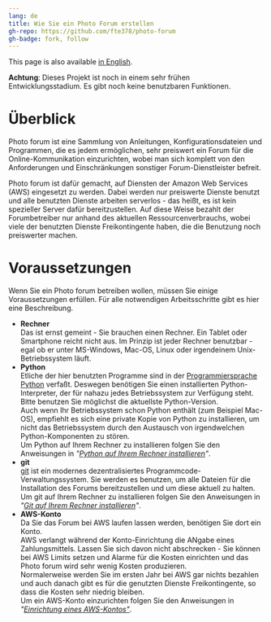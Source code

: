 ```yaml
---
lang: de
title: Wie Sie ein Photo Forum erstellen
gh-repo: https://github.com/fte378/photo-forum
gh-badge: fork, follow
---
```

This page is also available [in English](../index).

**Achtung**: Dieses Projekt ist noch in einem sehr frühen Entwicklungsstadium. Es gibt noch
 keine benutzbaren Funktionen.

# Überblick

Photo forum ist eine Sammlung von Anleitungen, Konfigurationsdateien und Programmen,
die es jedem ermöglichen, sehr preiswert ein Forum für die Online-Kommunikation einzurichten,
wobei man sich komplett von den Anforderungen und Einschränkungen sonstiger Forum-Dienstleister
befreit.

Photo forum ist dafür gemacht, auf Diensten der Amazon Web Services (AWS) eingesetzt zu werden.
Dabei werden nur preiswerte Dienste benutzt und alle benutzten Dienste arbeiten serverlos - das
heißt, es ist kein spezieller Server dafür bereitzustellen. Auf diese Weise bezahlt der
Forumbetreiber nur anhand des aktuellen Ressourcenverbrauchs, wobei viele der benutzten
Dienste Freikontingente haben, die die Benutzung noch preiswerter machen.

# Voraussetzungen

Wenn Sie ein Photo forum betreiben wollen, müssen Sie einige Voraussetzungen erfüllen. Für alle
notwendigen Arbeitsschritte gibt es hier eine Beschreibung.

* **Rechner**  
  Das ist ernst gemeint - Sie brauchen einen Rechner. Ein Tablet oder Smartphone reicht
  nicht aus. 
  Im Prinzip ist jeder Rechner benutzbar - egal ob er unter MS-Windows, Mac-OS, Linux oder
  irgendeinem Unix-Betriebssystem läuft.
* **Python**  
  Etliche der hier benutzten Programme sind in der
  [Programmiersprache Python](https://www.python.org/) verfaßt. Deswegen
  benötigen Sie einen installierten Python-Interpreter, der für nahazu jedes Betriebssystem zur
  Verfügung steht. Bitte benutzen Sie möglichst die aktuellste Python-Version.  
  Auch wenn Ihr Betriebssystem schon Python enthält (zum Beispiel Mac-OS), empfiehlt es sich
  eine private Kopie von Python zu installieren, um nicht das Betriebssystem durch den Austausch
  von irgendwelchen Python-Komponenten zu stören.  
  Um Python auf Ihrem Rechner zu installieren folgen Sie den Anweisungen in
  _"[Python auf Ihrem Rechner installieren](../pythonsetup_de)"_.
* **git**  
  [git](https://git-scm.com)
  ist ein modernes dezentralisiertes Programmcode-Verwaltungssystem. Sie werden es benutzen,
  um alle Dateien für die Installation des Forums bereitzustellen und um diese aktuell zu halten.  
  Um git auf Ihrem Rechner zu installieren folgen Sie den Anweisungen in
  _"[Git auf Ihrem Rechner installieren](../gitsetup_de)"_.
* **AWS-Konto**  
  Da Sie das Forum bei AWS laufen lassen werden, benötigen Sie dort ein Konto.  
  AWS verlangt während der Konto-Einrichtung die ANgabe eines Zahlungsmittels. Lassen Sie sich
  davon nicht abschrecken - Sie können bei AWS Limits setzen und Alarme für die Kosten
  einrichten und das Photo forum wird sehr wenig Kosten produzieren.  
  Normalerweise werden Sie im ersten Jahr bei AWS gar nichts bezahlen und auch danach
  gibt es für die genutzten Dienste Freikontingente, so dass die Kosten sehr niedrig bleiben.  
  Um ein AWS-Konto einzurichten folgen Sie den Anweisungen in
  _"[Einrichtung eines AWS-Kontos"](../awssetup_de)_.
